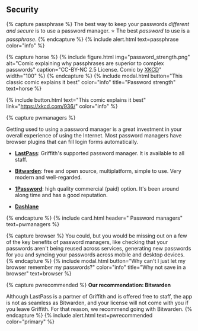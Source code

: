 ## Security

{% capture passphrase %}
The best way to keep your passwords *different and secure* is to use a password manager. ⭐️ The best *password* to use is a *passphrase*.
{% endcapture %}
{% include alert.html text=passphrase color="info" %}

{% capture horse %}
{% include figure.html img="password_strength.png" alt="Comic explaining why passphrases are superior to complex passwords" caption="CC-BY-NC 2.5 License. Comic by [XKCD](https://xkcd.com/936/)" width="100" %}
{% endcapture %}
{% include modal.html button="This classic comic explains it best" color="info" title="Password strength" text=horse %}

{% include button.html text="This comic explains it best" link="https://xkcd.com/936/" color="info" %}

{% capture pwmanagers %}

Getting used to using a password manager is a great investment in your overall experience of using the Internet. Most password managers have browser plugins that can fill login forms automatically. 

 - **[LastPass](https://www.griffith.edu.au/passwords/lastpass)**: Griffith's supported password manager. It is available to all staff. 

 - **[Bitwarden](www.bitwarden.com)**: free and open source, multiplatform, simple to use. Very modern and well-regarded.

 - **[1Password](https://1password.com)**: high quality commercial (paid) option. It's been around along time and has a good reputation.

 - **[Dashlane](https://www.dashlane.com)**



{% endcapture %}
{% include card.html header="<i class='fas fa-key'></i> Password managers" text=pwmanagers %}

{% capture browser %}
You could, but you would be missing out on a few of the key benefits of password managers, like checking that your passwords aren't being reused across services, generating new passwords for you and syncing your passwords across mobile and desktop devices.
{% endcapture %}
{% include modal.html button="Why can't I just let my browser remember my passwords?" color="info" title="Why not save in a browser" text=browser %}

{% capture pwrecommended %}
**Our recommendation: Bitwarden**

Although LastPass is a partner of Griffith and is offered free to staff, the app is not as seamless as Bitwarden, and your license will not come with you if you leave Griffith. For that reason, we recommend going with Bitwarden. 
{% endcapture %}
{% include alert.html text=pwrecommended color="primary" %}